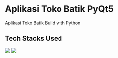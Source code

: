 # Aplikasi Toko Batik PyQt5
Aplikasi Toko Batik Build with Python <br/>


## Tech Stacks Used
[![](https://img.shields.io/badge/Qt-6DB33F?style=for-the-badge&logo=spring&logoColor=white)]() [![](https://img.shields.io/badge/MySQL-005C84?style=for-the-badge&logo=mysql&logoColor=white)]()
